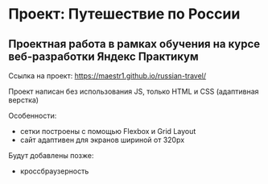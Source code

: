 # Проект: Путешествие по России

## Проектная работа в рамках обучения на курсе веб-разработки Яндекс Практикум

Ссылка на проект:
<https://maestr1.github.io/russian-travel/>

Проект написан без использования JS, только HTML и CSS (адаптивная верстка)

Особенности:

* сетки построены с помощью Flexbox и Grid Layout
* сайт адаптивен для экранов шириной от 320px

Будут добавлены позже:

* кроссбраузерность
